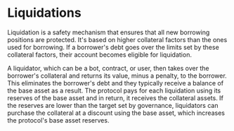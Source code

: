 # Liquidations

Liquidation is a safety mechanism that ensures that all new borrowing positions are protected. It's based on higher collateral factors than the ones used for borrowing. If a borrower's debt goes over the limits set by these collateral factors, their account becomes eligible for liquidation.

A liquidator, which can be a bot, contract, or user, then takes over the borrower's collateral and returns its value, minus a penalty, to the borrower. This eliminates the borrower's debt and they typically receive a balance of the base asset as a result. The protocol pays for each liquidation using its reserves of the base asset and in return, it receives the collateral assets. If the reserves are lower than the target set by governance, liquidators can purchase the collateral at a discount using the base asset, which increases the protocol's base asset reserves.
